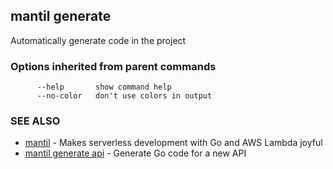## mantil generate

Automatically generate code in the project

### Options inherited from parent commands

```
      --help       show command help
      --no-color   don't use colors in output
```

### SEE ALSO

* [mantil](mantil.md)	 - Makes serverless development with Go and AWS Lambda joyful
* [mantil generate api](mantil_generate_api.md)	 - Generate Go code for a new API

